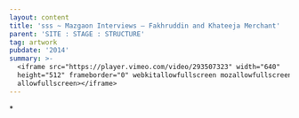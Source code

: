 ```yaml
---
layout: content
title: 'sss ~ Mazgaon Interviews – Fakhruddin and Khateeja Merchant'
parent: 'SITE : STAGE : STRUCTURE'
tag: artwork
pubdate: '2014'
summary: >-
  <iframe src="https://player.vimeo.com/video/293507323" width="640"
  height="512" frameborder="0" webkitallowfullscreen mozallowfullscreen
  allowfullscreen></iframe>
---
```

\*
